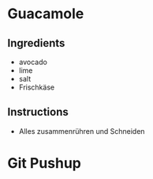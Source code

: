 # Guacamole

## Ingredients

- avocado
- lime
- salt
- Frischkäse

## Instructions

- Alles zusammenrühren und Schneiden
# Git Pushup


